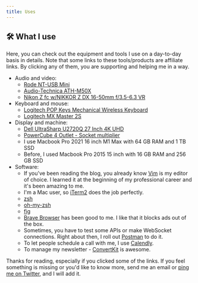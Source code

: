 ```yaml
---
title: Uses
---
```


## 🛠 What I use

Here, you can check out the equipment and tools I use on a day-to-day basis in details. Note
that some links to these tools/products are affiliate links. By clicking any of
them, you are supporting and helping me in a way.

- Audio and video:
  - [Rode NT-USB Mini](https://amzn.to/35SGBx1)
  - [Audio-Technica ATH-M50X](https://amzn.to/3DJEs3h)
  - [Nikon Z fc w/NIKKOR Z DX 16-50mm f/3.5-6.3 VR](https://amzn.to/3tHDtx0)
- Keyboard and mouse:
  - [Logitech POP Keys Mechanical Wireless Keyboard](https://amzn.to/3CEG7X3)
  - [Logitech MX Master 2S](https://amzn.to/3NkHTlg)
- Display and machine:
  - [Dell UltraSharp U2720Q 27 Inch 4K UHD](https://amzn.to/34GWhTy)
  - [PowerCube 4 Outlet - Socket multiplier](https://amzn.to/383KkbP)
  - I use Macbook Pro 2021 16 inch M1 Max with 64 GB RAM and 1 TB SSD
  - Before, I used Macbook Pro 2015 15 inch with 16 GB RAM and 256 GB SSD
- Software:
  - If you've been reading the blog, you already know [Vim](https://www.vim.org/) is my editor of choice. I learned it at the beginning of my professional career and it's been amazing to me.
  - I'm a Mac user, so [iTerm2](https://iterm2.com/) does the job perfectly.
  - [zsh](https://www.zsh.org/)
  - [oh-my-zsh](https://ohmyz.sh/)
  - [fig](https://fig.io/)
  - [Brave Browser](https://brave.com/) has been good to me. I like that it blocks ads out of the box.
  - Sometimes, you have to test some APIs or make WebSocket connections. Right about then, I roll out [Postman](https://www.postman.com/) to do it.
  - To let people schedule a call with me, I use [Calendly](https://calendly.com/nikolalsvk).
  - To manage my newsletter - [ConvertKit](https://convertkit.com?lmref=EVgZiQ) is awesome.

Thanks for reading, especially if you clicked some of the links. If you feel something is missing or you'd like to know more, send me an email or [ping me on Twitter](https://twitter.com/nikolalsvk), and I will add it.
